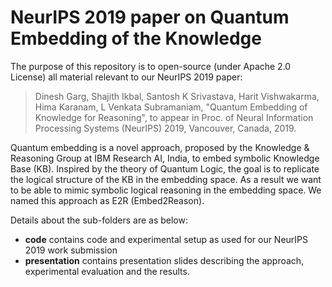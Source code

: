 # NeurIPS 2019 paper on Quantum Embedding of the Knowledge

The purpose of this repository is to open-source (under Apache 2.0 License) all material relevant to our NeurIPS 2019 paper:
> Dinesh Garg, Shajith Ikbal, Santosh K Srivastava, Harit Vishwakarma, Hima Karanam, L Venkata Subramaniam, "Quantum Embedding of Knowledge for Reasoning", to appear in Proc. of Neural Information Processing Systems (NeurIPS) 2019, Vancouver, Canada, 2019.

Quantum embedding is a novel approach, proposed by the Knowledge & Reasoning Group at IBM Research AI, India, to embed symbolic Knowledge Base (KB). Inspired by the theory of Quantum Logic, the goal is to replicate the logical structure of the KB in the embedding space. As a result we want to be able to mimic symbolic logical reasoning in the embedding space. We named this approach as E2R (Embed2Reason).


Details about the sub-folders are as below:
  * **code** contains code and experimental setup as used for our NeurIPS 2019 work submission
  * **presentation** contains presentation slides describing the approach, experimental evaluation and the results.
